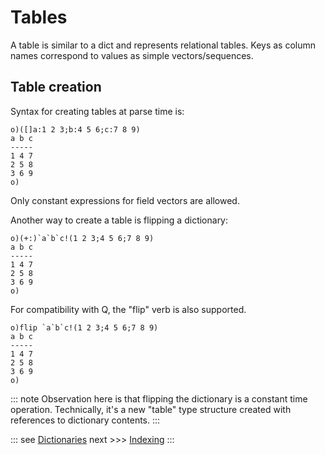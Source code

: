 # Tables

A table is similar to a dict and represents relational tables. Keys as column names correspond to vаlues as simple vectors/sequences.

## Table creation

Syntax for creating tables at parse time is:

```o
o)([]a:1 2 3;b:4 5 6;c:7 8 9)
a b c
-----
1 4 7
2 5 8
3 6 9
o)
```

Only constant expressions for field vectors are allowed.

Another way to create a table is flipping a dictionary:

```o
o)(+:)`a`b`c!(1 2 3;4 5 6;7 8 9)
a b c
-----
1 4 7
2 5 8
3 6 9
o)
```

For compatibility with Q, the "flip" verb is also supported.

```o
o)flip `a`b`c!(1 2 3;4 5 6;7 8 9)
a b c
-----
1 4 7
2 5 8
3 6 9
o)
```

::: note
Observation here is that flipping the dictionary is a constant time operation. 
Technically, it's a new "table" type structure created with references to dictionary contents.
:::


::: see
[Dictionaries](/reference/types/dicts.md)
next >>> [Indexing](/reference/types/tables/indexing.md)
:::
